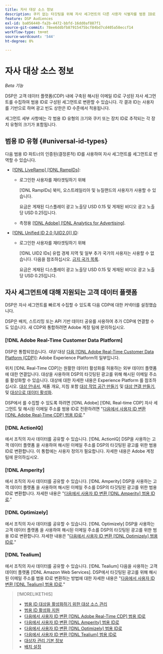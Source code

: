 ```yaml
---
title: 자사 대상 소스 정보
description: 쿠키 없는 타깃팅을 위해 자사 세그먼트의 다른 사용자 식별자를 범용 ID로 변환하는 방법에 대해 알아봅니다.
feature: DSP Audiences
exl-id: ba056440-fa2b-4472-bbfd-16dd0af887f1
source-git-commit: 78ee6ddbfb87915475bcf84bd7cd405a58eccf14
workflow-type: tm+mt
source-wordcount: '544'
ht-degree: 0%

---
```


# 자사 대상 소스 정보

*Beta 기능*

DSP은 고객 데이터 플랫폼(CDP) 내에 구축된 해시된 이메일 ID로 구성된 자사 세그먼트를 수집하여 범용 ID로 구성된 세그먼트로 변환할 수 있습니다. 각 결과 ID는 사용자를 기반으로 하며 광고 빈도 상한은 ID 수준에서 적용됩니다<!-- Move that info. to somewhere else? -->.

세그먼트 세부 사항에는 각 범용 ID 유형의 크기와 쿠키 또는 장치 ID로 추적되는 각 장치 유형의 크기가 포함됩니다.

## 범용 ID 유형 {#universal-id-types}

<!--  Replace below with this once ID5 sources are possible 

Using your first-party data, you can create segments with IDs from the following universal ID partners.

* Authenticated (deterministic) IDs using hashed email addresses:

-->

다음 범용 ID 파트너의 인증된(결정론적) ID를 사용하여 자사 세그먼트를 세그먼트로 번역할 수 있습니다.

* [[!DNL LiveRamp] [!DNL RampIDs]](https://liveramp.com/identity-resolution):

   * 로그인한 사용자를 재타겟팅하기 위해

     [!DNL RampIDs] 북미, 오스트레일리아 및 뉴질랜드의 사용자가 사용할 수 있습니다.

     요금은 게재된 디스플레이 광고 노출당 USD 0.15 및 게재된 비디오 광고 노출당 USD 0.25입니다.

   * 측정용 [[!DNL Adobe] [!DNL Analytics for Advertising]](/help/integrations/analytics/overview.md).

* [[!DNL Unified ID 2.0 (UID2.0)] ID](https://unifiedid.com):

   * 로그인한 사용자를 재타겟팅하기 위해

     [!DNL UID2 IDs] 유럽 경제 지역 및 일부 추가 국가의 사용자는 사용할 수 없습니다. 다음을 참조하십시오. [금지 국가 목록](/help/policies/universal-id-policy.md#prohibited-countries-uid2).

     요금은 게재된 디스플레이 광고 노출당 USD 0.15 및 게재된 비디오 광고 노출당 USD 0.25입니다.

<!-- Not yet

* Probabilistic (unauthenticated) IDs using hashed email addresses:

  * [[!DNL ID5] IDs](https://id5.io): For retargeting unauthenticated site traffic, prospecting using third-party data, and measurement for both using [[!DNL Adobe] [!DNL Analytics for Advertising]](/help/integrations/analytics/overview.md). ID5 IDs are available for no fee.

    ID5 creates an ID by stitching together user signals (hashed email address) with various browser signals (such as IP address and timestamp).

    [!DNL Analytics] measurement requires all [prerequisites for implementing [!DNL Analytics for Advertising]](/help/integrations/analytics/prerequisites.md) and the [AMO ID and EF ID in your tracking URLs](/help/integrations/analytics/ids.md). You also must sign an agreement with [!DNL ID5] and set a parameter within your existing JavaScript tracking tags. <!-- Contact your Adobe Account Team for instructions. -->

<!--
    >[!NOTE]
    >
    >Third-party segments from [!DNL Eyeota] may automatically include ID5 IDs, in addition to users tracked by cookies or device IDs. The segment details include the size for each type. The usual usage fee for each segment, which is stated next to the segment name, applies; no additional fees are charged for the ID5 IDs.
-->

## 자사 세그먼트에 대해 지원되는 고객 데이터 플랫폼

DSP은 자사 세그먼트를 빠르게 수집할 수 있도록 다음 CDP에 대한 커넥터를 설정했습니다.

DSP은 배치, 스트리밍 또는 API 기반 데이터 공유를 사용하여 추가 CDP에 연결할 수도 있습니다. 새 CDP와 통합하려면 Adobe 계정 팀에 문의하십시오.

### [!DNL Adobe Real-Time Customer Data Platform]

DSP은 통합되었습니다. *대상* 대상 [다음 [!DNL Adobe Real-Time Customer Data Platform (CDP)]](https://experienceleague.adobe.com/docs/experience-platform/rtcdp/overview.html): Adobe Experience Platform의 일부입니다.

위치 [!DNL Real-Time CDP]는 원활한 데이터 활성화를 허용하는 외부 데이터 플랫폼에 대한 연결입니다. 대상을 사용하여 DSP의 타깃팅된 광고를 위해 해시된 이메일 주소를 활성화할 수 있습니다. 대상에 대한 자세한 내용은 Experience Platform 를 참조하십시오. [대상 안내서](https://experienceleague.adobe.com/docs/experience-platform/destinations/home.html), 제품 개요, 지침 포함 [대상 작업 공간 만들기](https://experienceleague.adobe.com/docs/experience-platform/destinations/ui/destinations-workspace.html) 및 [대상 연결 만들기](https://experienceleague.adobe.com/docs/experience-platform/destinations/ui/connect-destination.html), 및 [대상으로 데이터 활성화](https://experienceleague.adobe.com/docs/experience-platform/destinations/ui/activate/activate-segment-streaming-destinations.html).

DSP에서 를 수집할 수 있도록 하려면 [!DNL Adobe] [!DNL Real-time CDP] 자사 세그먼트 및 해시된 이메일 주소를 범용 ID로 전환하려면 &quot;[다음에서 사용자 ID 변환 [!DNL Adobe Real-Time CDP] 범용 ID로](/help/dsp/audiences/sources/source-adobe-rtcdp.md).&quot;

### [!DNL ActionIQ]

에서 조직의 자사 데이터를 공유할 수 있습니다. [!DNL ActionIQ] DSP을 사용하는 고객 데이터 플랫폼 을 사용하여 해시된 이메일 주소를 DSP의 타깃팅된 광고를 위한 범용 ID로 변환합니다. 이 통합에는 사용자 정의가 필요합니다. 자세한 내용은 Adobe 계정 팀에 문의하십시오.

### [!DNL Amperity]

에서 조직의 자사 데이터를 공유할 수 있습니다. [!DNL Amperity] DSP을 사용하는 고객 데이터 플랫폼 을 사용하여 해시된 이메일 주소를 DSP의 타깃팅된 광고를 위한 범용 ID로 변환합니다. 자세한 내용은 &quot;[다음에서 사용자 ID 변환 [!DNL Amperity] 범용 ID로](/help/dsp/audiences/sources/source-amperity.md).&quot;

### [!DNL Optimizely]

에서 조직의 자사 데이터를 공유할 수 있습니다. [!DNL Optimizely] DSP을 사용하는 고객 데이터 플랫폼 을 사용하여 해시된 이메일 주소를 DSP의 타깃팅된 광고를 위한 범용 ID로 변환합니다. 자세한 내용은 &quot;[다음에서 사용자 ID 변환 [!DNL Optimizely] 범용 ID로](/help/dsp/audiences/sources/source-optimizely.md).&quot;

### [!DNL Tealium]

에서 조직의 자사 데이터를 공유할 수 있습니다. [!DNL Tealium] 다음을 사용하는 고객 데이터 플랫폼 [!DNL Amazon Web Services]. DSP에서 타깃팅된 광고를 위해 해시된 이메일 주소를 범용 ID로 변환하는 방법에 대한 자세한 내용은 &quot;[다음에서 사용자 ID 변환 [!DNL Tealium] 범용 ID로](/help/dsp/audiences/sources/source-tealium.md).&quot;

>[!MORELIKETHIS]
>
>* [범용 ID 대상을 활성화하기 위한 대상 소스 관리](source-manage.md)
>* [범용 ID 활성화 지원](/help/dsp/audiences/universal-ids.md)
>* [다음에서 사용자 ID 변환 [!DNL Adobe Real-Time CDP] 범용 ID로](/help/dsp/audiences/sources/source-adobe-rtcdp.md)
>* [다음에서 사용자 ID 변환 [!DNL Amperity] 범용 ID로](/help/dsp/audiences/sources/source-amperity.md)
>* [다음에서 사용자 ID 변환 [!DNL Optimizely] 범용 ID로](/help/dsp/audiences/sources/source-optimizely.md)
>* [다음에서 사용자 ID 변환 [!DNL Tealium] 범용 ID로](/help/dsp/audiences/sources/source-tealium.md)
>* [대상자 관리 기본 정보](/help/dsp/audiences/audience-about.md)
>* [배치 설정](/help/dsp/campaign-management/placements/placement-settings.md)
